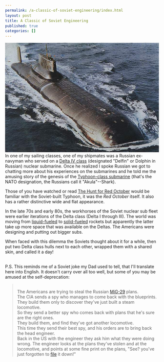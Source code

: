 ```yaml
---
permalink: /a-classic-of-soviet-engineering/index.html
layout: post
title: A Classic of Soviet Engineering
published: true
categories: []
---
```

<p><img src="/assets/images/Typhoon3.jpg" alt="A Classic of Soviet Engineering" />In one of my sailing classes, one of my shipmates was a Russian ex-navyman who served on a <a href="http://en.wikipedia.org/wiki/Delta_class#Delta_IV_.28Project_667BDRM.2C_Delfin.29_7_boats">Delta IV class</a> (designated "Delfin" or Dolphin in Russian) nuclear submarine. Once he realized I spoke Russian we got to chatting more about his experiences on the submarines and he told me the amusing story of the genesis of the <a href="http://en.wikipedia.org/wiki/Typhoon_class">Typhoon-class submarine</a> (that's the NATO designation, the Russians call it "Akula"--Shark).<p />Those of you have watched or read <a href="http://en.wikipedia.org/wiki/The_hunt_for_red_october">The Hunt for Red October</a> would be familiar with the Soviet-built Typhoon, it was the <em>Red October </em>itself. It also has a rather distinctive wide and flat appearance.<p />In the late 70s and early 80s, the workhorses of the Soviet nuclear sub fleet were earlier iterations of the Delta class (Delta I through III). The world was moving from <a href="http://en.wikipedia.org/wiki/Liquid-propellant_rocket">liquid-fueled</a> to <a href="http://en.wikipedia.org/wiki/Solid_fuel_rocket">solid-fueled</a> rockets but apparently the latter take up more space that was available on the Deltas. The Americans were designing and putting out bigger subs.<p />When faced with this dilemma the Soviets thought about it for a while, then put two Delta class hulls next to each other, wrapped them with a shared skin, and called it a day! <p /><br />P.S. This reminds me of a Soviet joke my Dad used to tell, that I'll translate here into English. It doesn't carry over all too well, but some of you may be amused at the self-deprecation:</p>
<blockquote>
<p><br />The Americans are trying to steal the Russian <a href="http://en.wikipedia.org/wiki/Mig_29">MiG-29</a> plans.<br />The CIA sends a spy who manages to come back with the blueprints.<br />They build them only to discover they've just built a steam locomotive.<br />So they send a better spy who comes back with plans that he's sure are the right ones.<br />They build them, and find they've got another locomotive.<br />This time they send their best spy, and his orders are to bring back the head engineer.<br />Back in the US with the engineer they ask him what they were doing wrong. The engineer looks at the plans they've stolen and at the locomotive, and points at some fine print on the plans, "See? you've just forgotten to <a href="http://en.wikipedia.org/wiki/File_(tool)">file</a> it down!"</p>
</blockquote>
